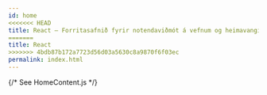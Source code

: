 ```yaml
---
id: home
<<<<<<< HEAD
title: React – Forritasafnið fyrir notendaviðmót á vefnum og heimavangi
=======
title: React
>>>>>>> 4bdb87b172a7723d56d03a5630c8a9870f6f03ec
permalink: index.html
---
```


{/* See HomeContent.js */}
